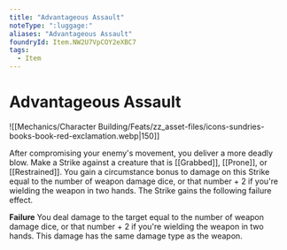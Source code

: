 ```yaml
---
title: "Advantageous Assault"
noteType: ":luggage:"
aliases: "Advantageous Assault"
foundryId: Item.NW2U7VpCOY2eXBC7
tags:
  - Item
---
```


# Advantageous Assault
![[Mechanics/Character Building/Feats/zz_asset-files/icons-sundries-books-book-red-exclamation.webp|150]]

After compromising your enemy's movement, you deliver a more deadly blow. Make a Strike against a creature that is [[Grabbed]], [[Prone]], or [[Restrained]]. You gain a circumstance bonus to damage on this Strike equal to the number of weapon damage dice, or that number + 2 if you're wielding the weapon in two hands. The Strike gains the following failure effect.

**Failure** You deal damage to the target equal to the number of weapon damage dice, or that number + 2 if you're wielding the weapon in two hands. This damage has the same damage type as the weapon.
